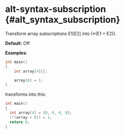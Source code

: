 # alt-syntax-subscription {#alt_syntax_subscription}
Transform array subscriptions E1[E2] into (*(E1 + E2)).

__Default:__ Off

__Examples:__

```.cpp
int main()
{
    int array[4]{};

    array[0] = 1;
}
```

transforms into this:

```.cpp
int main()
{
  int array[4] = {0, 0, 0, 0};
  (*(array + 0)) = 1;
  return 0;
}


```
